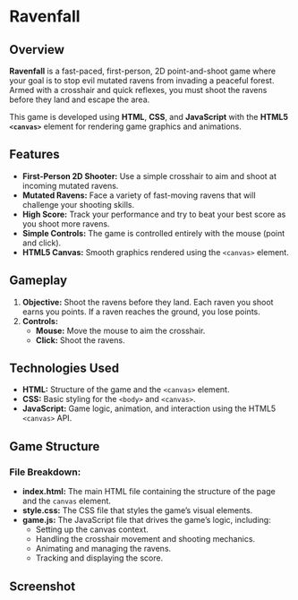 # Ravenfall

## Overview

**Ravenfall** is a fast-paced, first-person, 2D point-and-shoot game where your goal is to stop evil mutated ravens from invading a peaceful forest. Armed with a crosshair and quick reflexes, you must shoot the ravens before they land and escape the area.

This game is developed using **HTML**, **CSS**, and **JavaScript** with the **HTML5 `<canvas>`** element for rendering game graphics and animations.

## Features

- **First-Person 2D Shooter:** Use a simple crosshair to aim and shoot at incoming mutated ravens.
- **Mutated Ravens:** Face a variety of fast-moving ravens that will challenge your shooting skills.
- **High Score:** Track your performance and try to beat your best score as you shoot more ravens.
- **Simple Controls:** The game is controlled entirely with the mouse (point and click).
- **HTML5 Canvas:** Smooth graphics rendered using the `<canvas>` element.

## Gameplay

1. **Objective:** Shoot the ravens before they land. Each raven you shoot earns you points. If a raven reaches the ground, you lose points.
2. **Controls:**
   - **Mouse:** Move the mouse to aim the crosshair.
   - **Click:** Shoot the ravens.

## Technologies Used
- **HTML:** Structure of the game and the `<canvas>` element.
- **CSS:** Basic styling for the `<body>` and `<canvas>`.
- **JavaScript:** Game logic, animation, and interaction using the HTML5 `<canvas>` API.

## Game Structure
### File Breakdown:
- **index.html:** The main HTML file containing the structure of the page and the `canvas` element.
- **style.css:** The CSS file that styles the game’s visual elements.
- **game.js:** The JavaScript file that drives the game’s logic, including:
    - Setting up the canvas context.
    - Handling the crosshair movement and shooting mechanics.
    - Animating and managing the ravens.
    - Tracking and displaying the score.

## Screenshot
